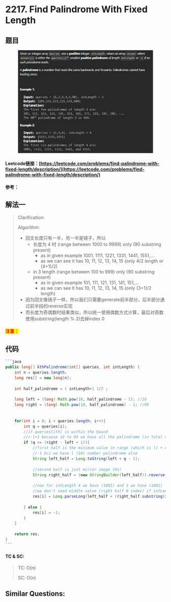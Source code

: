 # 2217. Find Palindrome With Fixed Length

## 题目

<figure><img src=".gitbook/assets/image (250).png" alt=""><figcaption></figcaption></figure>

#### Leetcode链接：[https://leetcode.com/problems/find-palindrome-with-fixed-length/description/](https://leetcode.com/problems/find-palindrome-with-fixed-length/description/)

#### 参考：

## 解法一

> Clarification:&#x20;
>
> Algorithm:&#x20;
>
> * 回文长度只有一半，另一半是镜子，所以
>   * 长度为 4 时 (range between 1000 to 9999) only (90 substring present)        &#x20;
>     * as in given example 1001, 1111, 1221, 1331, 1441, 1551,...        &#x20;
>     * as we can see it has 10, 11, 12, 13, 14, 15 (only 4/2 length or (4+1)/2)               &#x20;
>   * in 3 length (range between 100 to 999) only (90 substring present)        &#x20;
>     * as in given example 101, 111, 121, 131, 141, 151,...        &#x20;
>     * as we can see it has 10, 11, 12, 13, 14, 15 (only (3+1)/2 length)                &#x20;
> * 因为回文像镜子一样，所以我们只需要generate前半部分，后半部分通过前半段的reverse实现
> * 而长度为奇偶数时结果类似，所以统一使用偶数方式计算，最后对奇数使用substring(length % 2)去掉index 0

#### <mark style="color:red;">注意：</mark>

## 代码

````java
```java
public long[] kthPalindrome(int[] queries, int intLength) {
    int n = queries.length;
    long res[] = new long[n];

    int half_palindrome = ( intLength+1 )/2 ;
    
    long left = (long) Math.pow(10, half_palindrome - 1); //10
    long right = (long) Math.pow(10, half_palindrome) - 1; //99
    
    
    for(int i = 0; i < queries.length; i++){
        int q = queries[i];
        //if queries[ith] is within the bound
        //r-l+1 because 10 to 99 we have all the palindrome (in total we have 99-10 +1)
        if (q <= (right - left + 1)){
            //first half is the minimum value in range (which is l) + query number -1
            //-1 bcz we have l (10) number palindrome also
            String left_half = Long.toString(left + q - 1);
            
            //second half is just mirror image (01)
            String right_half = (new StringBuilder(left_half)).reverse().toString();
            
            //now for intLength 4 we have (1001) and 3 we have (1001)
            //we don't need middle value (right half 0 index) if intLength is odd
            res[i] = Long.parseLong(left_half + (right_half.substring(intLength % 2)));
            
        } else {
            res[i] = -1;
        }
    }
    
    return res;
}
```
````

#### TC & SC:&#x20;

> TC: O(n)
>
> SC: O(n)

## **Similar Questions:**&#x20;
